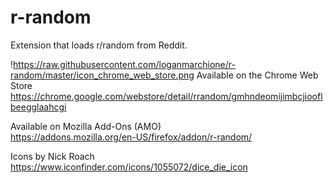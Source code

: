 # r-random
Extension that loads r/random from Reddit.

!https://raw.githubusercontent.com/loganmarchione/r-random/master/icon_chrome_web_store.png
Available on the Chrome Web Store  
https://chrome.google.com/webstore/detail/rrandom/gmhndeomijimbcjiooflbeegglaahcgi

Available on Mozilla Add-Ons (AMO)  
https://addons.mozilla.org/en-US/firefox/addon/r-random/

Icons by Nick Roach  
https://www.iconfinder.com/icons/1055072/dice_die_icon
